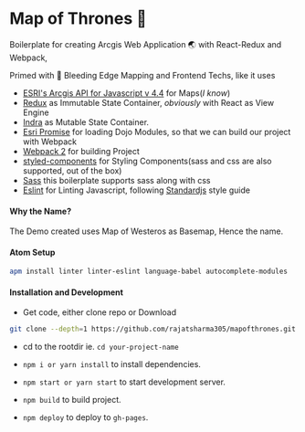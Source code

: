 # Map of Thrones 👑

Boilerplate for creating Arcgis Web Application 🌏 with React-Redux and Webpack,

Primed with 💉 Bleeding Edge Mapping and Frontend Techs, like it uses

- [ESRI's Arcgis API for Javascript v 4.4](https://developers.arcgis.com/javascript/latest/guide/) for Maps(_I know_)
- [Redux](http://redux.js.org/) as Immutable State Container, _obviously_ with React as View Engine
- [Indra](https://github.com/rajatsharma305/indra) as Mutable State Container.
- [Esri Promise](https://www.npmjs.com/package/esri-promise) for loading Dojo Modules, so that we can build our project with Webpack
- [Webpack 2](https://webpack.js.org/) for building Project
- [styled-components](https://www.styled-components.com/) for Styling Components(sass and css are also supported, out of the box)
- [Sass](http://sass-lang.com/) this boilerplate supports sass along with css
- [Eslint](https://eslint.org/) for Linting Javascript, following [Standardjs](https://standardjs.com/) style guide

#### Why the Name?

The Demo created uses Map of Westeros as Basemap, Hence the name.


#### Atom Setup

```bash
apm install linter linter-eslint language-babel autocomplete-modules
```

#### Installation and Development
- Get code, either clone repo or Download

```bash
git clone --depth=1 https://github.com/rajatsharma305/mapofthrones.git your-project-name
```

- cd to the rootdir ie. `cd your-project-name`

- `npm i or yarn install` to install dependencies.
- `npm start or yarn start` to start development server.
- `npm build` to build project.
- `npm deploy` to deploy to `gh-pages`.
